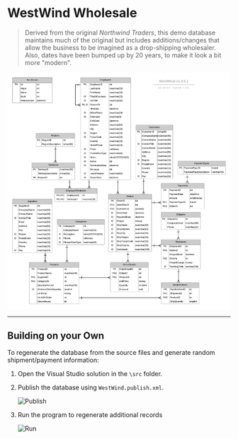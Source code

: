 # WestWind Wholesale

> Derived from the original *Northwind Traders*, this demo database maintains much of the original but includes additions/changes that allow the business to be imagined as a drop-shipping wholesaler. Also, dates have been bumped up by 20 years, to make it look a bit more "modern".

![ERD](./Design/Diagrams-WestWindERD.png)

----

## Building on your Own

To regenerate the database from the source files and generate random shipment/payment information:

1. Open the Visual Studio solution in the `\src` folder.
1. Publish the database using `WestWind.publish.xml`.

    ![Publish](./src/PublishWestWind.png)

1. Run the program to regenerate additional records

    ![Run](./src/Ctrl+F5.png)
